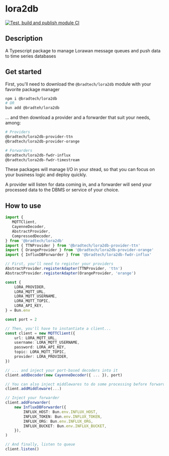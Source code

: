 # lora2db

[![Test, build and publish module CI](https://github.com/bradtech/lora2db/actions/workflows/build.yml/badge.svg)](https://github.com/bradtech/lora2db/actions/workflows/build.yml)

## Description

A Typescript package to manage Lorawan message queues and push data to time series databases

## Get started

First, you'll need to download the `@bradtech/lora2db` module with your favorite package manager

```sh
npm i @bradtech/lora2db
# OR
bun add @bradteh/lora2db
```

... and then download a provider and a forwarder that suit your needs, among:

```bash
# Providers
@bradtech/lora2db-provider-ttn
@bradtech/lora2db-provider-orange

# Forwarders
@bradtech/lora2db-fwdr-influx
@bradtech/lora2db-fwdr-timestream
```

These packages will manage I/O in your stead, so that you can focus on your business logic and deploy quickly.

A provider will listen for data coming in, and a forwarder will send your processed data to the DBMS or service of your choice.

## How to use

```ts
import {
   MQTTClient,
   CayenneDecoder,
   AbstractProvider,
   CompressedDecoder,
} from '@bradtech/lora2db'
import { TTNProvider } from '@bradtech/lora2db-provider-ttn'
import { OrangeProvider } from '@bradtech/lora2db-provider-orange'
import { InfluxDBForwarder } from '@bradtech/lora2db-fwdr-influx'

// First, you'll need to register your providers
AbstractProvider.registerAdapter(TTNProvider, 'ttn')
AbstractProvider.registerAdapter(OrangeProvider, 'orange')

const {
    LORA_PROVIDER,
    LORA_MQTT_URL,
    LORA_MQTT_USERNAME,
    LORA_MQTT_TOPIC,
    LORA_API_KEY,
} = Bun.env

const port = 2

// Then, you'll have to instantiate a client...
const client = new MQTTClient({
    url: LORA_MQTT_URL,
    username: LORA_MQTT_USERNAME,
    password: LORA_API_KEY,
    topic: LORA_MQTT_TOPIC,
    provider: LORA_PROVIDER,
})

// ... and inject your port-based decoders into it
client.addDecoder(new CayenneDecoder({ ... }), port)

// You can also inject middlewares to do some processing before forwarding the data
client.addMiddleware(...)

// Inject your forwarder
client.addForwarder(
    new InfluxDBForwarder({
        INFLUX_HOST: Bun.env.INFLUX_HOST,
        INFLUX_TOKEN: Bun.env.INFLUX_TOKEN,
        INFLUX_ORG: Bun.env.INFLUX_ORG,
        INFLUX_BUCKET: Bun.env.INFLUX_BUCKET,
    }),
)

// And finally, listen to queue
client.listen()
```
